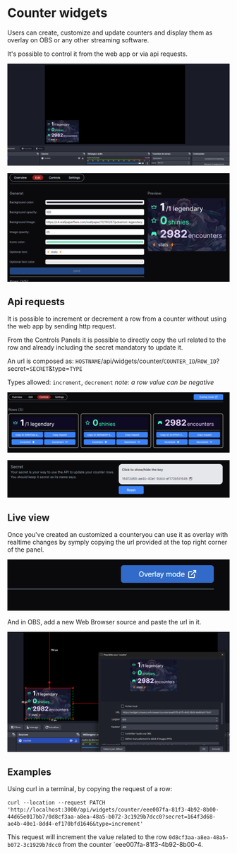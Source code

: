
# Counter widgets

  

Users can create, customize and update counters and display them as overlay on OBS or any other streaming software.

It's possible to control it from the web app or via api requests.


![Overlay in OBS](../images/widgets/counters/obs.png)

  

![Customization of a counter](../images/widgets/counters/custom.png)

  
  

## Api requests

It is possible to increment or decrement a row from a counter without using the web app by sending http request.

From the Controls Panels it is possible to directly copy the url related to the row and already including the secret mandatory to update it.

  

An url is composed as:
`HOSTNAME`/api/widgets/counter/`COUNTER_ID`/`ROW_ID`?secret=`SECRET`&type=`TYPE`

Types allowed: `increment`, `decrement`
*note: a row value can be negative*

![App control panel of a widget](../images/widgets/counters/controls.png)

  

![App control panel of a widget](../images/widgets/counters/secret.png)

## Live view
Once you've created an customized a counteryou can use it as overlay with realtime changes by symply copying the url provided at the top right corner of the panel.

![App control panel of a widget](../images/widgets/counters/overlay.png)

And in OBS, add a new Web Browser source and paste the url in it.

![App control panel of a widget](../images/widgets/counters/obs_source.png)

## Examples

  

Using curl in a terminal, by copying the request of a row:

  


    curl --location --request PATCH 'http://localhost:3000/api/widgets/counter/eee007fa-81f3-4b92-8b00-44d65e017bb7/0d8cf3aa-a8ea-48a5-b072-3c1929b7dcc0?secret=164f3d68-ae4b-40e1-8dd4-ef170bfd1646&type=increment'


  

This request will increment the value related to the row `0d8cf3aa-a8ea-48a5-b072-3c1929b7dcc0` from the counter `eee007fa-81f3-4b92-8b00-4.
